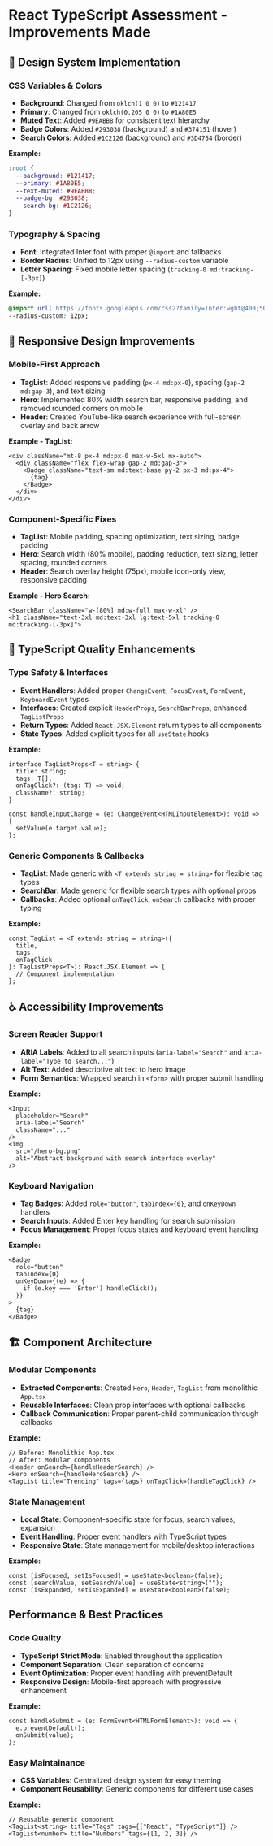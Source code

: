 # React TypeScript Assessment - Improvements Made

## 🎨 Design System Implementation

### **CSS Variables & Colors**
- **Background**: Changed from `oklch(1 0 0)` to `#121417`
- **Primary**: Changed from `oklch(0.205 0 0)` to `#1A80E5`
- **Muted Text**: Added `#9EABB8` for consistent text hierarchy
- **Badge Colors**: Added `#293038` (background) and `#374151` (hover)
- **Search Colors**: Added `#1C2126` (background) and `#3D4754` (border)

**Example:**
```css
:root {
  --background: #121417;
  --primary: #1A80E5;
  --text-muted: #9EABB8;
  --badge-bg: #293038;
  --search-bg: #1C2126;
}
```

### **Typography & Spacing**
- **Font**: Integrated Inter font with proper `@import` and fallbacks
- **Border Radius**: Unified to 12px using `--radius-custom` variable
- **Letter Spacing**: Fixed mobile letter spacing (`tracking-0 md:tracking-[-3px]`)

**Example:**
```css
@import url('https://fonts.googleapis.com/css2?family=Inter:wght@400;500;700&display=swap');
--radius-custom: 12px;
```

## 📱 Responsive Design Improvements

### **Mobile-First Approach**
- **TagList**: Added responsive padding (`px-4 md:px-0`), spacing (`gap-2 md:gap-3`), and text sizing
- **Hero**: Implemented 80% width search bar, responsive padding, and removed rounded corners on mobile
- **Header**: Created YouTube-like search experience with full-screen overlay and back arrow

**Example - TagList:**
```tsx
<div className="mt-8 px-4 md:px-0 max-w-5xl mx-auto">
  <div className="flex flex-wrap gap-2 md:gap-3">
    <Badge className="text-sm md:text-base py-2 px-3 md:px-4">
      {tag}
    </Badge>
  </div>
</div>
```

### **Component-Specific Fixes**
- **TagList**: Mobile padding, spacing optimization, text sizing, badge padding
- **Hero**: Search width (80% mobile), padding reduction, text sizing, letter spacing, rounded corners
- **Header**: Search overlay height (75px), mobile icon-only view, responsive padding

**Example - Hero Search:**
```tsx
<SearchBar className="w-[80%] md:w-full max-w-xl" />
<h1 className="text-3xl md:text-3xl lg:text-5xl tracking-0 md:tracking-[-3px]">
```

## 🔧 TypeScript Quality Enhancements

### **Type Safety & Interfaces**
- **Event Handlers**: Added proper `ChangeEvent`, `FocusEvent`, `FormEvent`, `KeyboardEvent` types
- **Interfaces**: Created explicit `HeaderProps`, `SearchBarProps`, enhanced `TagListProps`
- **Return Types**: Added `React.JSX.Element` return types to all components
- **State Types**: Added explicit types for all `useState` hooks

**Example:**
```tsx
interface TagListProps<T = string> {
  title: string;
  tags: T[];
  onTagClick?: (tag: T) => void;
  className?: string;
}

const handleInputChange = (e: ChangeEvent<HTMLInputElement>): void => {
  setValue(e.target.value);
};
```

### **Generic Components & Callbacks**
- **TagList**: Made generic with `<T extends string = string>` for flexible tag types
- **SearchBar**: Made generic for flexible search types with optional props
- **Callbacks**: Added optional `onTagClick`, `onSearch` callbacks with proper typing

**Example:**
```tsx
const TagList = <T extends string = string>({ 
  title, 
  tags, 
  onTagClick 
}: TagListProps<T>): React.JSX.Element => {
  // Component implementation
};
```

## ♿ Accessibility Improvements

### **Screen Reader Support**
- **ARIA Labels**: Added to all search inputs (`aria-label="Search"` and `aria-label="Type to search..."`)
- **Alt Text**: Added descriptive alt text to hero image
- **Form Semantics**: Wrapped search in `<form>` with proper submit handling

**Example:**
```tsx
<Input 
  placeholder="Search" 
  aria-label="Search" 
  className="..."
/>
<img 
  src="/hero-bg.png" 
  alt="Abstract background with search interface overlay" 
/>
```

### **Keyboard Navigation**
- **Tag Badges**: Added `role="button"`, `tabIndex={0}`, and `onKeyDown` handlers
- **Search Inputs**: Added Enter key handling for search submission
- **Focus Management**: Proper focus states and keyboard event handling

**Example:**
```tsx
<Badge 
  role="button" 
  tabIndex={0} 
  onKeyDown={(e) => {
    if (e.key === 'Enter') handleClick();
  }}
>
  {tag}
</Badge>
```

## 🏗️ Component Architecture

### **Modular Components**
- **Extracted Components**: Created `Hero`, `Header`, `TagList` from monolithic `App.tsx`
- **Reusable Interfaces**: Clean prop interfaces with optional callbacks
- **Callback Communication**: Proper parent-child communication through callbacks

**Example:**
```tsx
// Before: Monolithic App.tsx
// After: Modular components
<Header onSearch={handleHeaderSearch} />
<Hero onSearch={handleHeroSearch} />
<TagList title="Trending" tags={tags} onTagClick={handleTagClick} />
```

### **State Management**
- **Local State**: Component-specific state for focus, search values, expansion
- **Event Handling**: Proper event handlers with TypeScript types
- **Responsive State**: State management for mobile/desktop interactions

**Example:**
```tsx
const [isFocused, setIsFocused] = useState<boolean>(false);
const [searchValue, setSearchValue] = useState<string>("");
const [isExpanded, setIsExpanded] = useState<boolean>(false);
```

## Performance & Best Practices

### **Code Quality**
- **TypeScript Strict Mode**: Enabled throughout the application
- **Component Separation**: Clean separation of concerns
- **Event Optimization**: Proper event handling with preventDefault
- **Responsive Design**: Mobile-first approach with progressive enhancement

**Example:**
```tsx
const handleSubmit = (e: FormEvent<HTMLFormElement>): void => {
  e.preventDefault();
  onSubmit(value);
};
```

### **Easy Maintainance**
- **CSS Variables**: Centralized design system for easy theming
- **Component Reusability**: Generic components for different use cases

**Example:**
```tsx
// Reusable generic component
<TagList<string> title="Tags" tags={["React", "TypeScript"]} />
<TagList<number> title="Numbers" tags={[1, 2, 3]} />
```